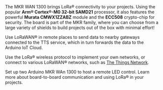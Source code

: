<FeatureDescription>
The MKR WAN 1300 brings LoRa® connectivity to your projects. Using the popular <b>Arm® Cortex®-M0 32-bit SAMD21</b> processor, it also features the powerful <b>Murata CMWX1ZZABZ</b> module and the <b>ECC508</b> crypto-chip for security. The board is part of the MKR family, where you can choose from a large variety of shields to build projects out of the box with minimal effort!
</FeatureDescription>

<FeatureList>

<Feature title="LoRaWAN® Connectivity" image="cellular">

Use LoRaWAN® in remote places to send data to nearby gateways connected to the TTS service, which in turn forwards the data to the Arduino IoT Cloud.
<FeatureWrapper>
  <FeatureLink variant="primary" title="Documentation" url="/arduino-cloud/getting-started/cloud-lora-getting-started"/>
</FeatureWrapper>
</Feature>

<Feature title="The Things Network" image="world-map">

Use the LoRa® wireless protocol to implement your own networks, or connect to various LoRaWAN® networks, such as [The Things Network](https://www.thethingsnetwork.org/).
<FeatureWrapper>
  <FeatureLink variant="primary" title="Documentation" url="/tutorials/mkr-wan-1300/the-things-network"/>
  <FeatureLink variant="secondary" title="library" url="https://www.arduino.cc/reference/en/libraries/mkrwan/"/>
</FeatureWrapper>
</Feature>

<Feature title="Board-to-board" image="communication">

Set up two Arduino MKR WAn 1300 to host a remote LED control. Learn more about board-to-board communication and using LoRa® in your projects.
<FeatureWrapper>

  <FeatureLink variant="primary" title="Documentation" url="/tutorials/mkr-wan-1300/lora-button-press"/>
  <FeatureLink variant="secondary" title="library" url="https://github.com/sandeepmistry/arduino-LoRa"/>
</FeatureWrapper>
</Feature>

</FeatureList>
